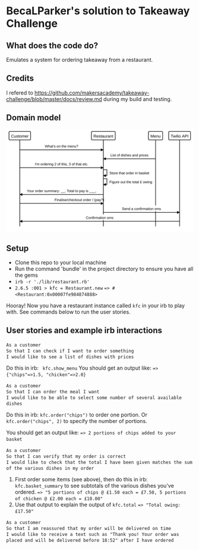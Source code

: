 BecaLParker's solution to Takeaway Challenge
============================================

What does the code do?
-----------
Emulates a system for ordering takeaway from a restaurant.

Credits
-----------
I refered to https://github.com/makersacademy/takeaway-challenge/blob/master/docs/review.md during my build and testing.


Domain model
-----------
<img src="./domain_model.svg">

Setup
-----
* Clone this repo to your local machine
* Run the command 'bundle' in the project directory to ensure you have all the gems
* `irb -r './lib/restaurant.rb'`
* `2.6.5 :001 > kfc = Restaurant.new`
 `=> #<Restaurant:0x00007fe984874888>`
 
 Hooray! Now you have a restaurant instance called `kfc` in your irb to play with. See commands below to run the user stories.


User stories and example irb interactions
-----------------------------------------

```
As a customer
So that I can check if I want to order something
I would like to see a list of dishes with prices
```
Do this in irb: ` kfc.show_menu` 
You should get an output like: `=> {"chips"=>1.5, "chicken"=>2.0}`
 
```
As a customer
So that I can order the meal I want
I would like to be able to select some number of several available dishes
```
Do this in irb: `kfc.order("chips")`  to order one portion. Or `kfc.order("chips", 2)` to specify the number of portions.

You should get an output like: `=> 2 portions of chips added to your basket`

```
As a customer
So that I can verify that my order is correct
I would like to check that the total I have been given matches the sum of the various dishes in my order
```
1. First order some items (see above), then do this in irb: `kfc.basket_summary` to see subtotals of the various dishes you've ordered.
     `=> "5 portions of chips @ £1.50 each = £7.50, 5 portions of chicken @ £2.00 each = £10.00"`
2. Use that output to explain the output of `kfc.total`
      `=> "Total owing: £17.50"`
      
```  
As a customer
So that I am reassured that my order will be delivered on time
I would like to receive a text such as "Thank you! Your order was placed and will be delivered before 18:52" after I have ordered
```


